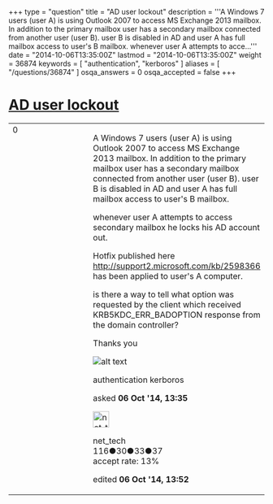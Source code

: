 +++
type = "question"
title = "AD user lockout"
description = '''A Windows 7 users (user A) is using Outlook 2007 to access MS Exchange 2013 mailbox. In addition to the primary mailbox user has a secondary mailbox connected from another user (user B). user B is disabled in AD and user A has full mailbox access to user&#x27;s B mailbox. whenever user A attempts to acce...'''
date = "2014-10-06T13:35:00Z"
lastmod = "2014-10-06T13:35:00Z"
weight = 36874
keywords = [ "authentication", "kerboros" ]
aliases = [ "/questions/36874" ]
osqa_answers = 0
osqa_accepted = false
+++

<div class="headNormal">

# [AD user lockout](/questions/36874/ad-user-lockout)

</div>

<div id="main-body">

<div id="askform">

<table id="question-table" style="width:100%;"><colgroup><col style="width: 50%" /><col style="width: 50%" /></colgroup><tbody><tr class="odd"><td style="width: 30px; vertical-align: top"><div class="vote-buttons"><span id="post-36874-upvote" class="ajax-command post-vote up" rel="nofollow" title="I like this post (click again to cancel)"> </span><div id="post-36874-score" class="post-score" title="current number of votes">0</div><span id="post-36874-downvote" class="ajax-command post-vote down" rel="nofollow" title="I dont like this post (click again to cancel)"> </span> <span id="favorite-mark" class="ajax-command favorite-mark" rel="nofollow" title="mark/unmark this question as favorite (click again to cancel)"> </span><div id="favorite-count" class="favorite-count"></div></div></td><td><div id="item-right"><div class="question-body"><p>A Windows 7 users (user A) is using Outlook 2007 to access MS Exchange 2013 mailbox. In addition to the primary mailbox user has a secondary mailbox connected from another user (user B). user B is disabled in AD and user A has full mailbox access to user's B mailbox.</p><p>whenever user A attempts to access secondary mailbox he locks his AD account out.</p><p>Hotfix published here <a href="http://support2.microsoft.com/kb/2598366">http://support2.microsoft.com/kb/2598366</a> has been applied to user's A computer.</p><p>is there a way to tell what option was requested by the client which received KRB5KDC_ERR_BADOPTION response from the domain controller?</p><p>Thanks you</p><p><img src="https://osqa-ask.wireshark.org/upfiles/lockout.jpg" alt="alt text" /></p></div><div id="question-tags" class="tags-container tags"><span class="post-tag tag-link-authentication" rel="tag" title="see questions tagged &#39;authentication&#39;">authentication</span> <span class="post-tag tag-link-kerboros" rel="tag" title="see questions tagged &#39;kerboros&#39;">kerboros</span></div><div id="question-controls" class="post-controls"></div><div class="post-update-info-container"><div class="post-update-info post-update-info-user"><p>asked <strong>06 Oct '14, 13:35</strong></p><img src="https://secure.gravatar.com/avatar/bcfdf26904f3a8a9fb69c7ca0dc5e7b1?s=32&amp;d=identicon&amp;r=g" class="gravatar" width="32" height="32" alt="net_tech&#39;s gravatar image" /><p><span>net_tech</span><br />
<span class="score" title="116 reputation points">116</span><span title="30 badges"><span class="badge1">●</span><span class="badgecount">30</span></span><span title="33 badges"><span class="silver">●</span><span class="badgecount">33</span></span><span title="37 badges"><span class="bronze">●</span><span class="badgecount">37</span></span><br />
<span class="accept_rate" title="Rate of the user&#39;s accepted answers">accept rate:</span> <span title="net_tech has 2 accepted answers">13%</span></p></img></div><div class="post-update-info post-update-info-edited"><p><span> edited <strong>06 Oct '14, 13:52</strong> </span></p></div></div><div id="comments-container-36874" class="comments-container"></div><div id="comment-tools-36874" class="comment-tools"></div><div class="clear"></div><div id="comment-36874-form-container" class="comment-form-container"></div><div class="clear"></div></div></td></tr></tbody></table>

</div>

</div>

